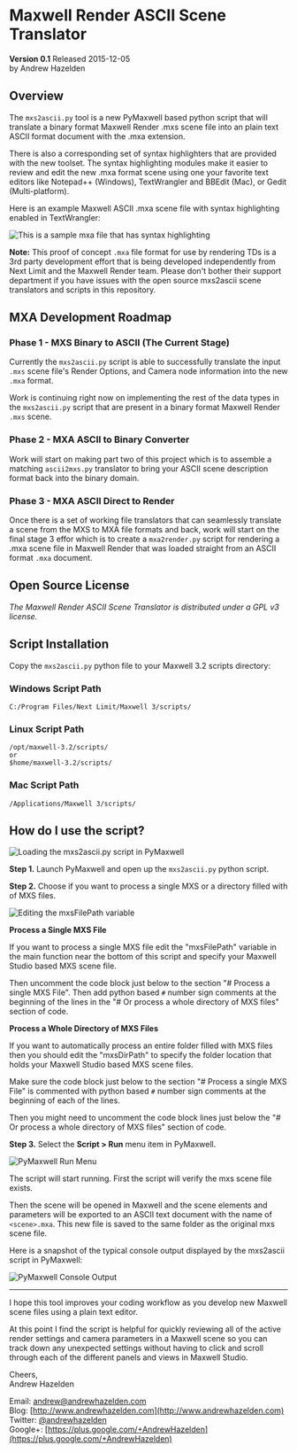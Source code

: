 # Maxwell Render ASCII Scene Translator #
**Version 0.1** Released 2015-12-05  
by Andrew Hazelden  

## Overview ##

The `mxs2ascii.py` tool is a new PyMaxwell based python script that will translate a binary format Maxwell Render .mxs scene file into an plain text ASCII format document with the .mxa extension.

There is also a corresponding set of syntax highlighters that are provided with the new toolset. The syntax highlighting modules make it easier to review and edit the new .mxa format scene using one your favorite text editors like Notepad++ (Windows), TextWrangler and BBEdit (Mac), or Gedit (Multi-platform).

Here is an example Maxwell ASCII .mxa scene file with syntax highlighting enabled in TextWrangler:

![This is a sample mxa file that has syntax highlighting](images/mxa_syntax_highlighting.png)

**Note:** This proof of concept `.mxa` file format for use by rendering TDs is a 3rd party development effort that is being developed independently from Next Limit and the Maxwell Render team. Please don't bother their support department if you have issues with the open source mxs2ascii scene translators and scripts in this repository.

## MXA Development Roadmap ##

### Phase 1 - MXS Binary to ASCII (The Current Stage) ###

Currently the `mxs2ascii.py` script is able to successfully translate the input `.mxs` scene file's Render Options, and Camera node information into the new `.mxa` format.

Work is continuing right now on implementing the rest of the data types in the `mxs2ascii.py` script that are present in a binary format Maxwell Render `.mxs` scene.

### Phase 2 - MXA ASCII to Binary Converter ###

Work will start on making part two of this project which is to assemble a matching `ascii2mxs.py` translator to bring your ASCII scene description format back into the binary domain.

### Phase 3 - MXA ASCII Direct to Render ###

Once there is a set of working file translators that can seamlessly translate a scene from the MXS to MXA file formats and back, work will start on the final stage 3 effor which is to create a `mxa2render.py` script for rendering a .mxa scene file in Maxwell Render that was loaded straight from an ASCII format `.mxa` document.

## Open Source License ##

*The Maxwell Render ASCII Scene Translator is distributed under a GPL v3 license.*

## Script Installation ##

Copy the `mxs2ascii.py` python file to your Maxwell 3.2 scripts directory:

### Windows Script Path ###

    C:/Program Files/Next Limit/Maxwell 3/scripts/

### Linux Script Path ###

    /opt/maxwell-3.2/scripts/
    or
    $home/maxwell-3.2/scripts/

### Mac Script Path ###

    /Applications/Maxwell 3/scripts/

## How do I use the script? ##

![Loading the mxs2ascii.py script in PyMaxwell](images/pymaxwell_view.png)

**Step 1.** Launch PyMaxwell and open up the `mxs2ascii.py` python script.

**Step 2.** Choose if you want to process a single MXS or a directory filled with of MXS files.

![Editing the mxsFilePath variable](images/editing-the-mxs-file-path.png)

**Process a Single MXS File**

If you want to process a single MXS file edit the "mxsFilePath" variable in the main function near the bottom of this script and specify your Maxwell Studio based MXS scene file.

Then uncomment the code block just below to the section "# Process a single MXS File". Then add python based `#` number sign comments at the beginning of the lines in the "# Or process a whole directory of MXS files" section of code.

**Process a Whole Directory of MXS Files**

If you want to automatically process an entire folder filled with MXS files then you should edit the "mxsDirPath" to specify the folder location that holds your Maxwell Studio based MXS scene files.

Make sure the code block just below to the section "# Process a single MXS File" is commented with python based `#` number sign comments at the beginning of each of the lines.

Then you might need to uncomment the code block lines just below the "# Or process a whole directory of MXS files" section of code.

**Step 3.** Select the **Script > Run** menu item in PyMaxwell.

![PyMaxwell Run Menu](images/pymaxwell-run-menu.png)

The script will start running. First the script will verify the mxs scene file exists.

Then the scene will be opened in Maxwell and the scene elements and parameters will be exported to an ASCII text document with the name of `<scene>.mxa`. This new file is saved to the same folder as the original mxs scene file.

Here is a snapshot of the typical console output displayed by the mxs2ascii script in PyMaxwell:

![PyMaxwell Console Output](images/pymaxwell-console-output.png)


* * *

I hope this tool improves your coding workflow as you develop new Maxwell scene files using a plain text editor.

At this point I find the script is helpful for quickly reviewing all of the active render settings and camera parameters in a Maxwell scene so you can track down any unexpected settings without having to click and scroll through each of the different panels and views in Maxwell Studio.

Cheers,  
Andrew Hazelden

Email: [andrew@andrewhazelden.com](mailto:andrew@andrewhazelden.com)   
Blog: [http://www.andrewhazelden.com](http://www.andrewhazelden.com)  
Twitter: [@andrewhazelden](https://twitter.com/andrewhazelden)  
Google+: [https://plus.google.com/+AndrewHazelden](https://plus.google.com/+AndrewHazelden)
